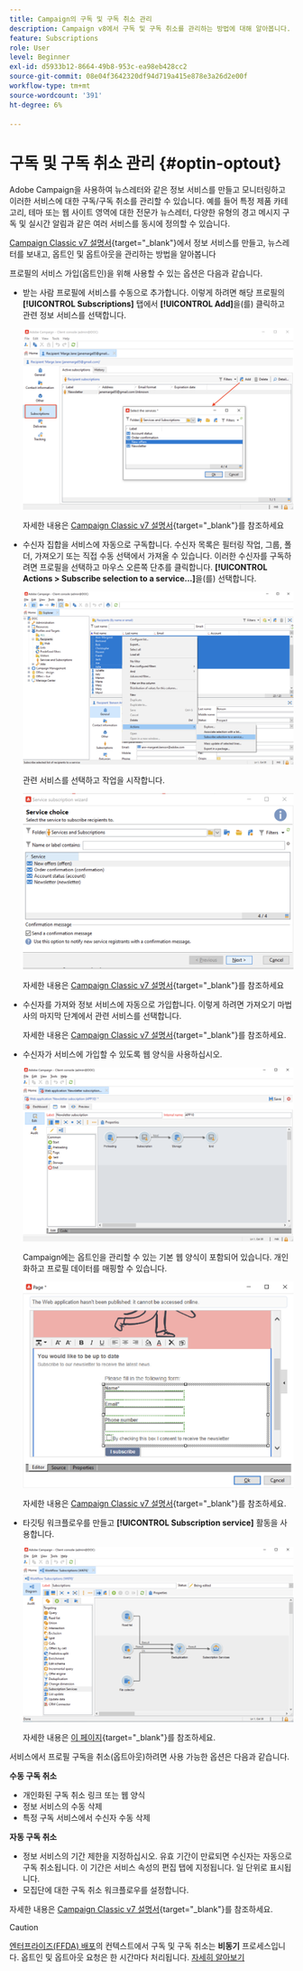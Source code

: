 ```yaml
---
title: Campaign의 구독 및 구독 취소 관리
description: Campaign v8에서 구독 및 구독 취소를 관리하는 방법에 대해 알아봅니다.
feature: Subscriptions
role: User
level: Beginner
exl-id: d5933b12-8664-49b8-953c-ea98eb428cc2
source-git-commit: 08e04f3642320df94d719a415e878e3a26d2e00f
workflow-type: tm+mt
source-wordcount: '391'
ht-degree: 6%

---
```


# 구독 및 구독 취소 관리 {#optin-optout}

Adobe Campaign을 사용하여 뉴스레터와 같은 정보 서비스를 만들고 모니터링하고 이러한 서비스에 대한 구독/구독 취소를 관리할 수 있습니다. 예를 들어 특정 제품 카테고리, 테마 또는 웹 사이트 영역에 대한 전문가 뉴스레터, 다양한 유형의 경고 메시지 구독 및 실시간 알림과 같은 여러 서비스를 동시에 정의할 수 있습니다.

[Campaign Classic v7 설명서](https://experienceleague.adobe.com/docs/campaign-classic/using/sending-messages/subscriptions-and-referrals/managing-subscriptions.html?lang=ko){target="_blank"}에서 정보 서비스를 만들고, 뉴스레터를 보내고, 옵트인 및 옵트아웃을 관리하는 방법을 알아봅니다

프로필의 서비스 가입(옵트인)을 위해 사용할 수 있는 옵션은 다음과 같습니다.

* 받는 사람 프로필에 서비스를 수동으로 추가합니다. 이렇게 하려면 해당 프로필의 **[!UICONTROL Subscriptions]** 탭에서 **[!UICONTROL Add]**&#x200B;을(를) 클릭하고 관련 정보 서비스를 선택합니다.

  ![](assets/subscribe-to-a-service.png)

  자세한 내용은 [Campaign Classic v7 설명서](https://experienceleague.adobe.com/docs/campaign-classic/using/getting-started/profile-management/editing-a-profile.html?lang=ko#deliveries-tab){target="_blank"}를 참조하세요

* 수신자 집합을 서비스에 자동으로 구독합니다. 수신자 목록은 필터링 작업, 그룹, 폴더, 가져오기 또는 직접 수동 선택에서 가져올 수 있습니다. 이러한 수신자를 구독하려면 프로필을 선택하고 마우스 오른쪽 단추를 클릭합니다. **[!UICONTROL Actions > Subscribe selection to a service...]**&#x200B;을(를) 선택합니다.

  ![](assets/subscribe-selection.png)

  관련 서비스를 선택하고 작업을 시작합니다.

  ![](assets/subscribe-confirm.png)

  자세한 내용은 [Campaign Classic v7 설명서](https://experienceleague.adobe.com/docs/campaign-classic/using/getting-started/profile-management/editing-a-profile.html?lang=ko#deliveries-tab){target="_blank"}를 참조하세요


* 수신자를 가져와 정보 서비스에 자동으로 가입합니다. 이렇게 하려면 가져오기 마법사의 마지막 단계에서 관련 서비스를 선택합니다.

  자세한 내용은 [Campaign Classic v7 설명서](https://experienceleague.adobe.com/docs/campaign-classic/using/getting-started/importing-and-exporting-data/generic-imports-exports/executing-import-jobs.html?lang=ko#step-5---additional-step-when-importing-recipients){target="_blank"}를 참조하세요.

* 수신자가 서비스에 가입할 수 있도록 웹 양식을 사용하십시오.

  ![](assets/opt-in-webapp.png)

  Campaign에는 옵트인을 관리할 수 있는 기본 웹 양식이 포함되어 있습니다. 개인화하고 프로필 데이터를 매핑할 수 있습니다.

  ![](assets/web-app.png)

  자세한 내용은 [Campaign Classic v7 설명서](https://experienceleague.adobe.com/docs/campaign-classic/using/designing-content/web-forms/use-cases--web-forms.html?lang=ko#create-a-subscription--form-with-double-opt-in){target="_blank"}를 참조하세요.


* 타깃팅 워크플로우를 만들고 **[!UICONTROL Subscription service]** 활동을 사용합니다.

  ![](assets/wf-subscription.png)

  자세한 내용은 [이 페이지](https://experienceleague.adobe.com/docs/campaign/automation/workflows/wf-activities/targeting-activities/subscription-services.html?lang=ko){target="_blank"}를 참조하세요.

서비스에서 프로필 구독을 취소(옵트아웃)하려면 사용 가능한 옵션은 다음과 같습니다.

**수동 구독 취소**

* 개인화된 구독 취소 링크 또는 웹 양식
* 정보 서비스의 수동 삭제
* 특정 구독 서비스에서 수신자 수동 삭제

**자동 구독 취소**

* 정보 서비스의 기간 제한을 지정하십시오. 유효 기간이 만료되면 수신자는 자동으로 구독 취소됩니다. 이 기간은 서비스 속성의 편집 탭에 지정됩니다. 일 단위로 표시됩니다.
* 모집단에 대한 구독 취소 워크플로우를 설정합니다.

자세한 내용은 [Campaign Classic v7 설명서](https://experienceleague.adobe.com/docs/campaign-classic/using/sending-messages/subscriptions-and-referrals/managing-subscriptions.html?lang=ko#unsubscribing-a-recipient-from-a-service){target="_blank"}를 참조하세요.


>[!CAUTION]
>
>[엔터프라이즈(FFDA) 배포](../architecture/enterprise-deployment.md)의 컨텍스트에서 구독 및 구독 취소는 **비동기** 프로세스입니다. 옵트인 및 옵트아웃 요청은 한 시간마다 처리됩니다. [자세히 알아보기](../architecture/new-apis.md#sub-apis)

<!--
You can also enable your delivery recipients to forward messages to a friend. To do this, insert the relevant links into your delivery. You may then track this sharing process as well as the number of visits to the concerned pages. 

For more on this capability, refer to [Campaign Classic v7 documentation](https://experienceleague.adobe.com/docs/campaign-classic/using/sending-messages/subscriptions-and-referrals/viral-and-social-marketing.html?lang=ko#viral-marketing--forward-to-a-friend){target="_blank"}
-->
